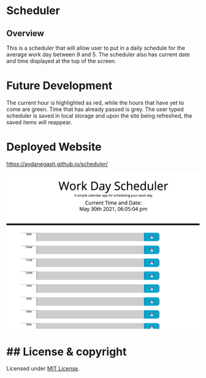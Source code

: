 # Scheduler

## Overview

This is a scheduler that will allow user to put in a daily schedule for the average work day between 9 and 5. 
The scheduler also has current date and time displayed at the top of the screen.


# Future Development
The current hour is highlighted as red, while the hours that have yet to come are green. 
Time that has already passed is grey.
The user typed scheduler is saved in local storage and upon the site being refreshed, the saved items will reappear. 

# Deployed Website
https://aydanegash.github.io/scheduler/ 

![](images/scheduler.png)

# ## License & copyright

Licensed under [MIT License](License).